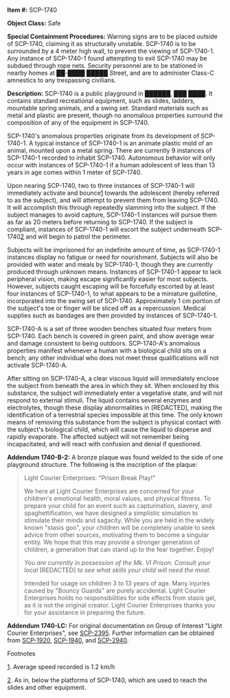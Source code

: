 **Item #:** SCP-1740

**Object Class:** Safe

**Special Containment Procedures:** Warning signs are to be placed outside of SCP-1740, claiming it as structurally unstable. SCP-1740 is to be surrounded by a 4 meter high wall, to prevent the viewing of SCP-1740-1. Any instance of SCP-1740-1 found attempting to exit SCP-1740 may be subdued through rope nets. Security personnel are to be stationed in nearby homes at ██-████ █████ Street, and are to administer Class-C amnestics to any trespassing civilians.

**Description:** SCP-1740 is a public playground in ██████, ███ ████. It contains standard recreational equipment, such as slides, ladders, mountable spring animals, and a swing set. Standard materials such as metal and plastic are present, though no anomalous properties surround the composition of any of the equipment in SCP-1740.

SCP-1740's anomalous properties originate from its development of SCP-1740-1. A typical instance of SCP-1740-1 is an animate plastic mold of an animal, mounted upon a metal spring. There are currently 9 instances of SCP-1740-1 recorded to inhabit SCP-1740. Autonomous behavior will only occur with instances of SCP-1740-1 if a human adolescent of less than 13 years in age comes within 1 meter of SCP-1740.

Upon nearing SCP-1740, two to three instances of SCP-1740-1 will immediately activate and bounce[1](javascript:;) towards the adolescent (hereby referred to as the subject), and will attempt to prevent them from leaving SCP-1740. It will accomplish this through repeatedly slamming into the subject. If the subject manages to avoid capture, SCP-1740-1 instances will pursue them as far as 20 meters before returning to SCP-1740. If the subject is compliant, instances of SCP-1740-1 will escort the subject underneath SCP-1740[2](javascript:;) and will begin to patrol the perimeter.

Subjects will be imprisoned for an indefinite amount of time, as SCP-1740-1 instances display no fatigue or need for nourishment. Subjects will also be provided with water and meals by SCP-1740-1, though they are currently produced through unknown means. Instances of SCP-1740-1 appear to lack peripheral vision, making escape significantly easier for most subjects. However, subjects caught escaping will be forcefully escorted by at least four instances of SCP-1740-1, to what appears to be a miniature guillotine, incorporated into the swing set of SCP-1740. Approximately 1 cm portion of the subject's toe or finger will be sliced off as a repercussion. Medical supplies such as bandages are then provided by instances of SCP-1740-1.

SCP-1740-A is a set of three wooden benches situated four meters from SCP-1740. Each bench is covered in green paint, and show average wear and damage consistent to being outdoors. SCP-1740-A's anomalous properties manifest whenever a human with a biological child sits on a bench; any other individual who does not meet these qualifications will not activate SCP-1740-A.

After sitting on SCP-1740-A, a clear viscous liquid will immediately enclose the subject from beneath the area in which they sit. When enclosed by this substance, the subject will immediately enter a vegetative state, and will not respond to external stimuli. The liquid contains several enzymes and electrolytes, though these display abnormalities in \[REDACTED\], making the identification of a terrestrial species impossible at this time. The only known means of removing this substance from the subject is physical contact with the subject's biological child, which will cause the liquid to disperse and rapidly evaporate. The affected subject will not remember being incapacitated, and will react with confusion and denial if questioned.

**Addendum 1740-B-2:** A bronze plaque was found welded to the side of one playground structure. The following is the inscription of the plaque:

> Light Courier Enterprises: "Prison Break Play!"
> 
>   
> We here at Light Courier Enterprises are concerned for your children's emotional health, moral values, and physical fitness. To prepare your child for an event such as capturination, slavery, and spaghettification, we have designed a simplistic simulation to stimulate their minds and sagacity. While you are held in the widely known "stasis goo", your children will be completely unable to seek advice from other sources, motivating them to become a singular entity. We hope that this may provide a stronger generation of children, a generation that can stand up to the fear together. Enjoy!
> 
> _You are currently in possession of the Mk. VI Prison. Consult your local_ \[REDACTED\] _to see what skills your child will need the most._
> 
> Intended for usage on children 3 to 13 years of age. Many injuries caused by "Bouncy Guards" are purely accidental. Light Courier Enterprises holds no responsibilities for side effects from stasis gel, as it is not the original creator. Light Courier Enterprises thanks you for your assistance in preparing the future.

**Addendum 1740-LC:** For original documentation on Group of Interest "Light Courier Enterprises", see [SCP-2395](/scp-2395). Further information can be obtained from [SCP-1920](/scp-1920), [SCP-1940](/scp-1940), and [SCP-2940](/scp-2940).

Footnotes

[1](javascript:;). Average speed recorded is 1.2 km/h

[2](javascript:;). As in, below the platforms of SCP-1740, which are used to reach the slides and other equipment.